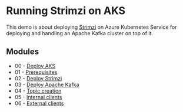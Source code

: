 # Running Strimzi on AKS

This demo is about deploying [Strimzi]() on Azure Kubernetes Service for deploying and handling an Apache Kafka cluster on top of it.

## Modules

* 00 - [Deploy AKS](00-deploy-aks.md)
* 01 - [Prerequisites](01-prerequisites.md)
* 02 - [Deploy Strimzi](02-deploy-strimzi.md)
* 03 - [Deploy Apache Kafka](03-deploy-kafka.md)
* 04 - [Topic creation](04-topic.md)
* 05 - [Internal clients](05-internal-clients.md)
* 06 - [External clients](06-external-clients.md)
